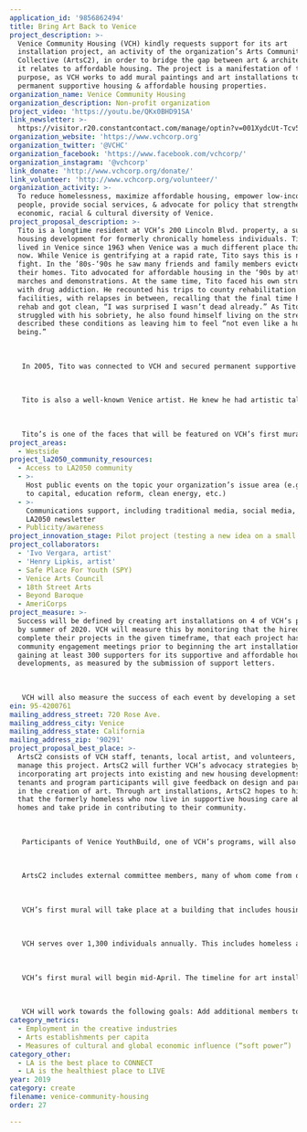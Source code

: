 ```yaml
---
application_id: '9856862494'
title: Bring Art Back to Venice
project_description: >-
  Venice Community Housing (VCH) kindly requests support for its art
  installation project, an activity of the organization’s Arts Community
  Collective (ArtsC2), in order to bridge the gap between art & architecture as
  it relates to affordable housing. The project is a manifestation of this
  purpose, as VCH works to add mural paintings and art installations to its
  permanent supportive housing & affordable housing properties.
organization_name: Venice Community Housing
organization_description: Non-profit organization
project_video: 'https://youtu.be/QKx0BHD91SA'
link_newsletter: >-
  https://visitor.r20.constantcontact.com/manage/optin?v=001XydcUt-Tcv52rxFfyTVB2OjzZWZhOX83AyPcD7_kSMEQ8brlkLTUeZNCplkrGi1g4bwdr-kgCMKXwUSPpf1jHRLsmphDVcoyAasbX65kW7t78LqaIYYa7pVipP1fIPQPjHQZLR-EehZgCtph0JuTC94i4AYTF7JM
organization_website: 'https://www.vchcorp.org'
organization_twitter: '@VCHC'
organization_facebook: 'https://www.facebook.com/vchcorp/'
organization_instagram: '@vchcorp'
link_donate: 'http://www.vchcorp.org/donate/'
link_volunteer: 'http://www.vchcorp.org/volunteer/'
organization_activity: >-
  To reduce homelessness, maximize affordable housing, empower low-income
  people, provide social services, & advocate for policy that strengthens the
  economic, racial & cultural diversity of Venice.
project_proposal_description: >-
  Tito is a longtime resident at VCH’s 200 Lincoln Blvd. property, a supportive
  housing development for formerly chronically homeless individuals. Tito has
  lived in Venice since 1963 when Venice was a much different place than it is
  now. While Venice is gentrifying at a rapid rate, Tito says this is not a new
  fight. In the ’80s-‘90s he saw many friends and family members evicted from
  their homes. Tito advocated for affordable housing in the ‘90s by attending
  marches and demonstrations. At the same time, Tito faced his own struggles
  with drug addiction. He recounted his trips to county rehabilitation
  facilities, with relapses in between, recalling that the final time he went to
  rehab and got clean, “I was surprised I wasn’t dead already.” As Tito
  struggled with his sobriety, he also found himself living on the street. He
  described these conditions as leaving him to feel “not even like a human
  being.” 
   
   
   
   In 2005, Tito was connected to VCH and secured permanent supportive housing. He admitted that he has “survivors’ guilt”, because there are so many people still on the street suffering — many who are people he grew up with in Venice and has known since childhood. Tito said he feels incredible grateful for his housing, even for the simple things like a place to wash dishes and take a shower.
   
   
   
   Tito is also a well-known Venice artist. He knew he had artistic talent since in elementary school, and recalls creating finger paintings of cowboys that he saw on television. Tito went on to be a multimedia artist as an adult. He laments that Venice is not the artist community it once was, as most artists have been pushed out because of soaring housing costs. As a result, he feels “the flavor of Venice has become bland.” He notes that while there are some artists here in Venice, many are not true Venetians, but rather wealthier people coming from other parts of LA. 
   
   
   
   Tito’s is one of the faces that will be featured on VCH’s first mural on Lincoln Blvd— Tito’s home for the last 14 years. As a longtime resident of Venice and tenant with VCH, and an artist with a unique look and style, Tito was an obvious choice for someone VCH wants to honor and memorialize through public art.
project_areas:
  - Westside
project_la2050_community_resources:
  - Access to LA2050 community
  - >-
    Host public events on the topic your organization’s issue area (e.g. access
    to capital, education reform, clean energy, etc.) 
  - >-
    Communications support, including traditional media, social media, and
    LA2050 newsletter
  - Publicity/awareness
project_innovation_stage: Pilot project (testing a new idea on a small scale to prove feasibility)
project_collaborators:
  - 'Ivo Vergara, artist'
  - 'Henry Lipkis, artist'
  - Safe Place For Youth (SPY)
  - Venice Arts Council
  - 18th Street Arts
  - Beyond Baroque
  - AmeriCorps
project_measure: >-
  Success will be defined by creating art installations on 4 of VCH’s properties
  by summer of 2020. VCH will measure this by monitoring that the hired artists
  complete their projects in the given timeframe, that each project has 2
  community engagement meetings prior to beginning the art installation, and by
  gaining at least 300 supporters for its supportive and affordable housing
  developments, as measured by the submission of support letters. 
   
   
   
   VCH will also measure the success of each event by developing a set of “Lesson’s Learned” at the completion of each installation. This will provide insight on what worked, what didn’t work and what can be improved on in order to make the next art installation even better.
ein: 95-4200761
mailing_address_street: 720 Rose Ave.
mailing_address_city: Venice
mailing_address_state: California
mailing_address_zip: '90291'
project_proposal_best_place: >-
  ArtsC2 consists of VCH staff, tenants, local artist, and volunteers, who will
  manage this project. ArtsC2 will further VCH’s advocacy strategies by
  incorporating art projects into existing and new housing developments. VCH
  tenants and program participants will give feedback on design and participate
  in the creation of art. Through art installations, ArtsC2 hopes to highlight
  that the formerly homeless who now live in supportive housing care about their
  homes and take pride in contributing to their community. 
   
   
   
   Participants of Venice YouthBuild, one of VCH’s programs, will also assist with art installations. YouthBuild provides 18-24 youth from low-income and underserved backgrounds with education, job training, and leadership development. All participants are AmeriCorps members and their work on this project will count towards their required AmeriCorps hours. 
   
   
   
   ArtsC2 includes external committee members, many of whom come from other organizations, such as Beyond Baroque, 18th Street Arts, and Venice Arts Council. A Request for Qualifications (RFQ) will be the primary tool to identify and hire local artists. Other tactics include inviting community members to participate in creating art and hosting unveiling celebrations at the completion of each project. Community engagement strategies include building relationships with artists and art organizations, hosting tenant meetings to get feedback on art concepts, and canvasing in surrounding neighborhoods with information about the projects. 
   
   
   
   VCH’s first mural will take place at a building that includes housing for 13 formerly chronically homeless individuals. VCH hired artist Ivo Vergara, who has created a design that features portraits of Venice natives, community activists, and VCH tenants. 
   
   
   
   VCH serves over 1,300 individuals annually. This includes homeless and low-income adults, youth, and children living in the communities of Venice, Mar Vista and Del Rey. 100% of those served by VCH are low-income. More than 30% of current tenants have experienced homelessness prior to residing with VCH. Public art installations will also serve the greater community and the nearly 30,000 tourist who visit Venice Beach on a daily basis (City of LA Dept. of Rec. and Parks). 
   
   
   
   VCH’s first mural will begin mid-April. The timeline for art installations on 4 additional buildings will be as follows: May: Distribute RFQ and compile list of potential artists. July: Finalize artist selection and begin community engagement for Project #1 at 4215 Centinela Ave. Aug — Sept.: Artist creates installation and unveiling party. Oct. - Dec: Repeat process for Project #2, at 102 Navy St. Feb-April: Repeat preparation process for Project #3, at 4429 Inglewood Blvd. May-July: Repeat preparation process for Project #4, at 920 Sixth Ave.
   
   
   
   VCH will work towards the following goals: Add additional members to ArtsC2; Complete art installations on schedule; Identify and gather at least 300 permanent and affordable housing supporters.
category_metrics:
  - Employment in the creative industries
  - Arts establishments per capita
  - Measures of cultural and global economic influence (“soft power”)
category_other:
  - LA is the best place to CONNECT
  - LA is the healthiest place to LIVE
year: 2019
category: create
filename: venice-community-housing
order: 27

---
```

